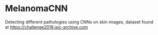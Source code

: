 # MelanomaCNN
Detecting different pathologies using CNNs on skin images, dataset found at https://challenge2019.isic-archive.com
